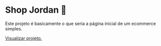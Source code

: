 # Shop Jordan 👟

Este projeto é basicamente o que seria a página inicial de um ecommerce simples.

[Visualizar projeto.](https://kadukitesesi.github.io/Shop/)
